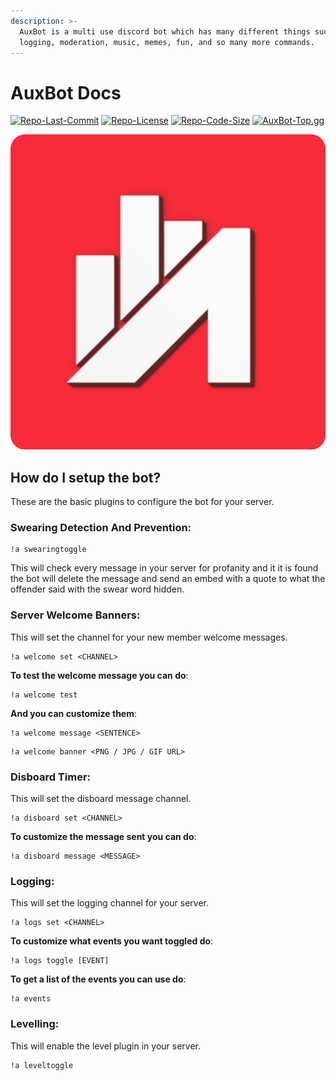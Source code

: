 ```yaml
---
description: >-
  AuxBot is a multi use discord bot which has many different things such as
  logging, moderation, music, memes, fun, and so many more commands.
---
```


# AuxBot Docs

[![Repo-Last-Commit](https://img.shields.io/github/last-commit/Auxtal/AuxBot-Python-Docs?color=purple&label=Last%20Commit&logo=GitHub&logoColor=white)](https://github.com/Auxtal/AuxBot-Python-Docs) [![Repo-License](https://img.shields.io/github/license/Auxtal/AuxBot-Python-Docs?color=orange&label=License&logo=GitHub)](https://github.com/Auxtal/AuxBot-Python-Docs) [![Repo-Code-Size](https://img.shields.io/github/repo-size/Auxtal/AuxBot-Python-Docs?color=blue&label=Repo%20Size&logo=GitHub&logoColor=white)](https://github.com/Auxtal/AuxBot-Python-Docs) [![AuxBot-Top.gg](https://top.gg/api/widget/owner/701301497501188169.svg)](https://top.gg/bot/701301497501188169)

![](.gitbook/assets/auxbot-redesign-round-logo.png)

## How do I setup the bot?

These are the basic plugins to configure the bot for your server.



### Swearing Detection And Prevention:

```text
!a swearingtoggle
```

This will check every message in your server for profanity and it it is found the bot will delete the message and send an embed with a quote to what the offender said with the swear word hidden.



### Server Welcome Banners:

This will set the channel for your new member welcome messages.

```text
!a welcome set <CHANNEL>
```

**To test the welcome message you can do**:

```text
!a welcome test
```

**And you can customize them**:

```text
!a welcome message <SENTENCE>
```

```text
!a welcome banner <PNG / JPG / GIF URL>
```



### Disboard Timer:

This will set the disboard message channel. 

```text
!a disboard set <CHANNEL>
```

**To customize the message sent you can do**:

```text
!a disboard message <MESSAGE>
```

### 

### Logging:

This will set the logging channel for your server. 

```text
!a logs set <CHANNEL>
```

**To customize what events you want toggled do**:

```text
!a logs toggle [EVENT]
```

**To get a list of the events you can use do**:

```text
!a events
```



### Levelling:

This will enable the level plugin in your server.

```text
!a leveltoggle
```

